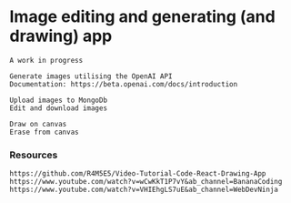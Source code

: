 # Image editing and generating (and drawing) app

    A work in progress

    Generate images utilising the OpenAI API 
    Documentation: https://beta.openai.com/docs/introduction
    
    Upload images to MongoDb
    Edit and download images
    
    Draw on canvas
    Erase from canvas
    
    
    
### Resources 
    https://github.com/R4M5E5/Video-Tutorial-Code-React-Drawing-App
    https://www.youtube.com/watch?v=wCwKkT1P7vY&ab_channel=BananaCoding
    https://www.youtube.com/watch?v=VHIEhgLS7uE&ab_channel=WebDevNinja
